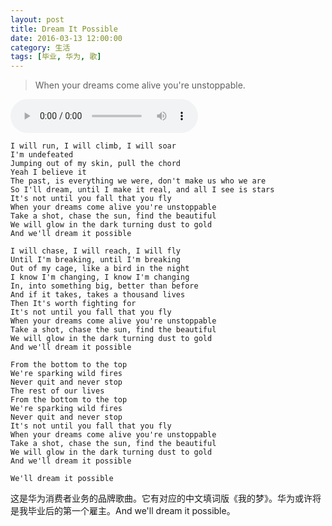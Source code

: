 ```yaml
---
layout: post
title: Dream It Possible
date: 2016-03-13 12:00:00
category: 生活
tags: [毕业, 华为, 歌]
---
```


> When your dreams come alive you're unstoppable.

<!--more-->

<audio src="http://shengbin-static.stor.sinaapp.com/dream-it-possible.mp3" type="audio/mpeg" 
        preload="auto" autoplay="autoplay" controls="controls" loop="loop">
我去，你的浏览器竟然不支持HTML5？！赶紧去下个[真正的浏览器](https://www.google.com/intl/en/chrome/browser/)吧。
</audio>

	I will run, I will climb, I will soar
	I'm undefeated
	Jumping out of my skin, pull the chord
	Yeah I believe it
	The past, is everything we were, don't make us who we are
	So I'll dream, until I make it real, and all I see is stars
	It's not until you fall that you fly
	When your dreams come alive you're unstoppable
	Take a shot, chase the sun, find the beautiful
	We will glow in the dark turning dust to gold
	And we'll dream it possible

	I will chase, I will reach, I will fly
	Until I'm breaking, until I'm breaking
	Out of my cage, like a bird in the night
	I know I'm changing, I know I'm changing
	In, into something big, better than before
	And if it takes, takes a thousand lives
	Then It's worth fighting for
	It's not until you fall that you fly
	When your dreams come alive you're unstoppable
	Take a shot, chase the sun, find the beautiful
	We will glow in the dark turning dust to gold
	And we'll dream it possible

	From the bottom to the top
	We're sparking wild fires
	Never quit and never stop
	The rest of our lives
	From the bottom to the top
	We're sparking wild fires
	Never quit and never stop
	It's not until you fall that you fly
	When your dreams come alive you're unstoppable
	Take a shot, chase the sun, find the beautiful
	We will glow in the dark turning dust to gold
	And we'll dream it possible

	We'll dream it possible
	
这是华为消费者业务的品牌歌曲。它有对应的中文填词版《我的梦》。华为或许将是我毕业后的第一个雇主。And we'll dream it possible。
